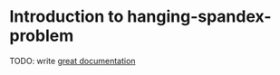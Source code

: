 # Introduction to hanging-spandex-problem

TODO: write [great documentation](http://jacobian.org/writing/what-to-write/)
